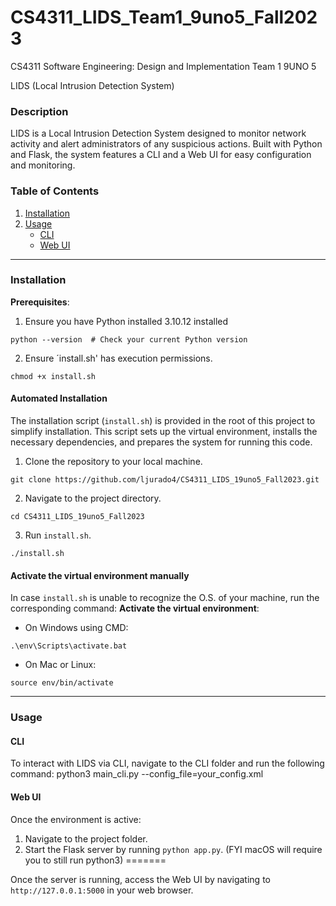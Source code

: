 # CS4311_LIDS_Team1_9uno5_Fall2023

CS4311 Software Engineering: Design and Implementation Team 1 9UNO 5

LIDS (Local Intrusion Detection System)

### Description

LIDS is a Local Intrusion Detection System designed to monitor network activity and alert administrators of any suspicious actions. Built with Python and Flask, the system features a CLI and a Web UI for easy configuration and monitoring.

### Table of Contents

1. [Installation](#installation)
2. [Usage](#usage)
   - [CLI](#cli)
   - [Web UI](#web-ui)

---

### Installation
**Prerequisites**:
   1. Ensure you have Python installed 3.10.12 installed
   ```
   python --version  # Check your current Python version
   ```
   2. Ensure ´install.sh' has execution permissions.
   ```
   chmod +x install.sh
   ```

#### Automated Installation
The installation script (`install.sh`) is provided in the root of this project to simplify installation. This script sets up the virtual environment, installs the necessary dependencies, and prepares the system for running this code. 

1. Clone the repository to your local machine.
```
git clone https://github.com/ljurado4/CS4311_LIDS_19uno5_Fall2023.git
```

2. Navigate to the project directory.
```
cd CS4311_LIDS_19uno5_Fall2023
```

3. Run `install.sh`.
```
./install.sh
```

#### Activate the virtual environment manually
In case `install.sh` is unable to recognize the O.S. of your machine, run the corresponding command:
**Activate the virtual environment**:
   - On Windows using CMD:
```
.\env\Scripts\activate.bat
```
   - On Mac or Linux:
```
source env/bin/activate
```

---

### Usage

#### CLI

To interact with LIDS via CLI, navigate to the CLI folder and run the following command:
python3 main_cli.py --config_file=your_config.xml

#### Web UI

Once the environment is active:
1. Navigate to the project folder.
2. Start the Flask server by running `python app.py`. (FYI macOS will require you to still run python3)
=======

Once the server is running, access the Web UI by navigating to `http://127.0.0.1:5000` in your web browser.
